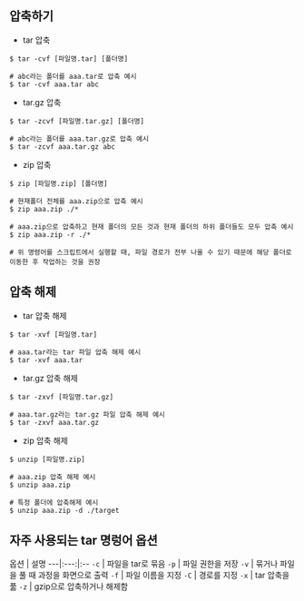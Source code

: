 ## 압축하기

- tar 압축
```
$ tar -cvf [파일명.tar] [폴더명]

# abc라는 폴더를 aaa.tar로 압축 예시
$ tar -cvf aaa.tar abc
```

- tar.gz 압축
```
$ tar -zcvf [파일명.tar.gz] [폴더명]

# abc라는 폴더를 aaa.tar.gz로 압축 예시
$ tar -zcvf aaa.tar.gz abc
```

- zip 압축
```
$ zip [파일명.zip] [폴더명]

# 현재폴더 전체를 aaa.zip으로 압축 예시
$ zip aaa.zip ./*

# aaa.zip으로 압축하고 현재 폴더의 모든 것과 현재 폴더의 하위 폴더들도 모두 압축 예시
$ zip aaa.zip -r ./*

# 위 명령어를 스크립트에서 실행할 때, 파일 경로가 전부 나올 수 있기 때문에 해당 폴더로 이동한 후 작업하는 것을 권장
```

## 압축 해제

- tar 압축 해제
```
$ tar -xvf [파일명.tar]

# aaa.tar라는 tar 파일 압축 해제 예시
$ tar -xvf aaa.tar
```

- tar.gz 압축 해제
```
$ tar -zxvf [파일명.tar.gz]

# aaa.tar.gz라는 tar.gz 파일 압축 해제 예시
$ tar -zxvf aaa.tar.gz
```

- zip 압축 해제
```
$ unzip [파일명.zip]

# aaa.zip 압축 해제 예시
$ unzip aaa.zip

# 특정 폴더에 압축해제 예시
$ unzip aaa.zip -d ./target
```

## 자주 사용되는 tar 명렁어 옵션
옵션 | 설명 
---|:---:|:--
 `-c`  | 파일을 tar로 묶음 
 `-p`  | 파일 권한을 저장 
 `-v`  | 묶거나 파일을 풀 때 과정을 화면으로 출력 
 `-f`  | 파일 이름을 지정 
 `-C`  | 경로를 지정 
 `-x`  | tar 압축을 풂 
 `-z`  | gzip으로 압축하거나 해제함 
